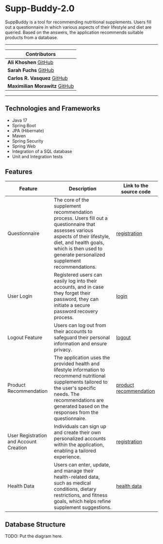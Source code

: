 # Supp-Buddy-2.0

SuppBuddy is a tool for recommending nutritional supplements. Users fill out a questionnaire in which various aspects of their lifestyle and diet are queried. Based on the answers, the application recommends suitable products from a database.

---
| **Contributors**                                             |
|--------------------------------------------------------------|
| **Ali Khoshen** [GitHub](https://github.com/alikhoshen)      |
| **Sarah Fuchs** [GitHub](https://github.com/sarah-fuchs)     |
| **Carlos R. Vasquez** [GitHub](https://github.com/crv-9)     |
| **Maximilian Morawitz** [GitHub](https://github.com/mamoraw) |
---
## Technologies and Frameworks

- Java 17
- Spring Boot
- JPA (Hibernate)
- Maven
- Spring Security
- Spring Web
- Integration of a SQL database
- Unit and Integration tests

## Features

| Feature                        | Description                                                                                            | Link to the source code                                                                                                                                                           |
|--------------------------------| ------------------------------------------------------------------------------------------------------ |-----------------------------------------------------------------------------------------------------------------------------------------------------------------------------------|
| Questionnaire                  | The core of the supplement recommendation process. Users fill out a questionnaire that assesses various aspects of their lifestyle, diet, and health goals, which is then used to generate personalized supplement recommendations. | [registration](https://github.com/masc-crew/supp-buddy-2.0/blob/user_profile/supp-buddy_2.0/src/main/java/io/suppbuddy/suppbuddy_20/service/UserServiceImpl.java)                 |
| User Login | Registered users can easily log into their accounts, and in case they forget their password, they can initiate a secure password recovery process. | [login](https://github.com/masc-crew/supp-buddy-2.0/blob/user_profile/supp-buddy_2.0/src/main/java/io/suppbuddy/suppbuddy_20/communication/controller/UserController.java)        |
| Logout Feature                 | Users can log out from their accounts to safeguard their personal information and ensure privacy.       | [logout](https://github.com/masc-crew/supp-buddy-2.0/blob/user_profile/supp-buddy_2.0/src/main/java/io/suppbuddy/suppbuddy_20/config/SecurityConfig.java)                         |
| Product Recommendation         | The application uses the provided health and lifestyle information to recommend nutritional supplements tailored to the user's specific needs. The recommendations are generated based on the responses from the questionnaire. | [product recommendation](https://github.com/masc-crew/supp-buddy-2.0/blob/dev/supp-buddy_2.0/src/main/java/io/suppbuddy/suppbuddy_20/logic/ProductRecommenderService.java)        |
| User Registration and Account Creation| Individuals can sign up and create their own personalized accounts within the application, enabling a tailored experience. | [registration](https://github.com/masc-crew/supp-buddy-2.0/blob/user_profile/supp-buddy_2.0/src/main/java/io/suppbuddy/suppbuddy_20/communication/controller/UserController.java) |
| Health Data                    | Users can enter, update, and manage their health-related data, such as medical conditions, dietary restrictions, and fitness goals, which helps refine supplement suggestions.          | [health data](https://github.com/masc-crew/supp-buddy-2.0/blob/dev/supp-buddy_2.0/src/main/java/io/suppbuddy/suppbuddy_20/service/UserPersonaCalculation.java)                                                                                                                                                                   |

## Database Structure

TODO: Put the diagram here.